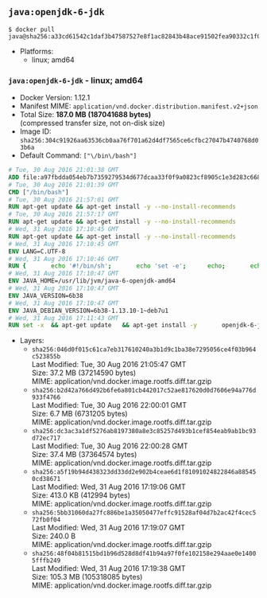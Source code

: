 ## `java:openjdk-6-jdk`

```console
$ docker pull java@sha256:a33cd61542c1daf3b47587527e8f1ac82843b48ace91502fea90332c1f0b2228
```

-	Platforms:
	-	linux; amd64

### `java:openjdk-6-jdk` - linux; amd64

-	Docker Version: 1.12.1
-	Manifest MIME: `application/vnd.docker.distribution.manifest.v2+json`
-	Total Size: **187.0 MB (187041688 bytes)**  
	(compressed transfer size, not on-disk size)
-	Image ID: `sha256:304c91926aa63536cb0aa76f701a62d4df7565ce6cfbc27047b4740768d03b6a`
-	Default Command: `["\/bin\/bash"]`

```dockerfile
# Tue, 30 Aug 2016 21:01:38 GMT
ADD file:a97fbdda054eb7b7359279534d677dcaa33f0f9a0823cf8905c1e3d283c66893 in / 
# Tue, 30 Aug 2016 21:01:39 GMT
CMD ["/bin/bash"]
# Tue, 30 Aug 2016 21:57:01 GMT
RUN apt-get update && apt-get install -y --no-install-recommends 		ca-certificates 		curl 		wget 	&& rm -rf /var/lib/apt/lists/*
# Tue, 30 Aug 2016 21:57:17 GMT
RUN apt-get update && apt-get install -y --no-install-recommends 		bzr 		git 		mercurial 		openssh-client 		subversion 				procps 	&& rm -rf /var/lib/apt/lists/*
# Wed, 31 Aug 2016 17:10:45 GMT
RUN apt-get update && apt-get install -y --no-install-recommends 		bzip2 		unzip 		xz-utils 	&& rm -rf /var/lib/apt/lists/*
# Wed, 31 Aug 2016 17:10:45 GMT
ENV LANG=C.UTF-8
# Wed, 31 Aug 2016 17:10:46 GMT
RUN { 		echo '#!/bin/sh'; 		echo 'set -e'; 		echo; 		echo 'dirname "$(dirname "$(readlink -f "$(which javac || which java)")")"'; 	} > /usr/local/bin/docker-java-home 	&& chmod +x /usr/local/bin/docker-java-home
# Wed, 31 Aug 2016 17:10:47 GMT
ENV JAVA_HOME=/usr/lib/jvm/java-6-openjdk-amd64
# Wed, 31 Aug 2016 17:10:47 GMT
ENV JAVA_VERSION=6b38
# Wed, 31 Aug 2016 17:10:47 GMT
ENV JAVA_DEBIAN_VERSION=6b38-1.13.10-1~deb7u1
# Wed, 31 Aug 2016 17:11:43 GMT
RUN set -x 	&& apt-get update 	&& apt-get install -y 		openjdk-6-jdk="$JAVA_DEBIAN_VERSION" 	&& rm -rf /var/lib/apt/lists/* 	&& [ "$JAVA_HOME" = "$(docker-java-home)" ]
```

-	Layers:
	-	`sha256:046d0f015c61ca7eb317610240a3b1d9c1ba38e7295056ce4f03b964c523855b`  
		Last Modified: Tue, 30 Aug 2016 21:05:47 GMT  
		Size: 37.2 MB (37214590 bytes)  
		MIME: application/vnd.docker.image.rootfs.diff.tar.gzip
	-	`sha256:b2d42a766d492b6fe6a801cb442017c52ae817620d0d7606e94a776d933f4766`  
		Last Modified: Tue, 30 Aug 2016 22:00:01 GMT  
		Size: 6.7 MB (6731205 bytes)  
		MIME: application/vnd.docker.image.rootfs.diff.tar.gzip
	-	`sha256:dc3ac3a1df5276ab8197380a8e3c85257d493b1cef854eab9ab1bc93d72ec717`  
		Last Modified: Tue, 30 Aug 2016 22:00:28 GMT  
		Size: 37.4 MB (37364574 bytes)  
		MIME: application/vnd.docker.image.rootfs.diff.tar.gzip
	-	`sha256:a5f19b94d438323dd33dd2e902b4ceae6d1f81091024822846a885450cd38671`  
		Last Modified: Wed, 31 Aug 2016 17:19:06 GMT  
		Size: 413.0 KB (412994 bytes)  
		MIME: application/vnd.docker.image.rootfs.diff.tar.gzip
	-	`sha256:5bb31060da27fc886be1a35050477effc91528af04d7b2ac42f4cec572fb0f04`  
		Last Modified: Wed, 31 Aug 2016 17:19:07 GMT  
		Size: 240.0 B  
		MIME: application/vnd.docker.image.rootfs.diff.tar.gzip
	-	`sha256:48f04b81515bd1b96d528d8df41b94a97f0fe102158e294aae0e14005fffb249`  
		Last Modified: Wed, 31 Aug 2016 17:19:38 GMT  
		Size: 105.3 MB (105318085 bytes)  
		MIME: application/vnd.docker.image.rootfs.diff.tar.gzip
